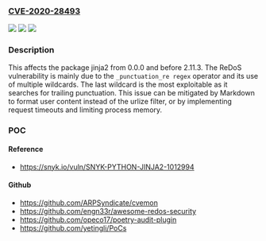 ### [CVE-2020-28493](https://cve.mitre.org/cgi-bin/cvename.cgi?name=CVE-2020-28493)
![](https://img.shields.io/static/v1?label=Product&message=jinja2&color=blue)
![](https://img.shields.io/static/v1?label=Version&message=%3E%3D%200.0.0%20&color=brighgreen)
![](https://img.shields.io/static/v1?label=Vulnerability&message=Regular%20Expression%20Denial%20of%20Service%20(ReDoS)&color=brighgreen)

### Description

This affects the package jinja2 from 0.0.0 and before 2.11.3. The ReDoS vulnerability is mainly due to the `_punctuation_re regex` operator and its use of multiple wildcards. The last wildcard is the most exploitable as it searches for trailing punctuation. This issue can be mitigated by Markdown to format user content instead of the urlize filter, or by implementing request timeouts and limiting process memory.

### POC

#### Reference
- https://snyk.io/vuln/SNYK-PYTHON-JINJA2-1012994

#### Github
- https://github.com/ARPSyndicate/cvemon
- https://github.com/engn33r/awesome-redos-security
- https://github.com/opeco17/poetry-audit-plugin
- https://github.com/yetingli/PoCs

